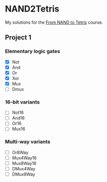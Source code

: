 # NAND2Tetris

My solutions for the [From NAND to Tetris] course.

## Project 1

### Elementary logic gates

- [x] Not
- [x] And
- [x] Or
- [x] Xor
- [x] Mux
- [ ] Dmux

### 16-bit variants

- [ ] Not16
- [ ] And16
- [ ] Or16
- [ ] Mux16

### Multi-way variants

- [ ] Or8Way
- [ ] Mux4Way16
- [ ] Mux8Way16
- [ ] DMux4Way
- [ ] DMux8Way

[From NAND to Tetris]: http://nand2tetris.org/
